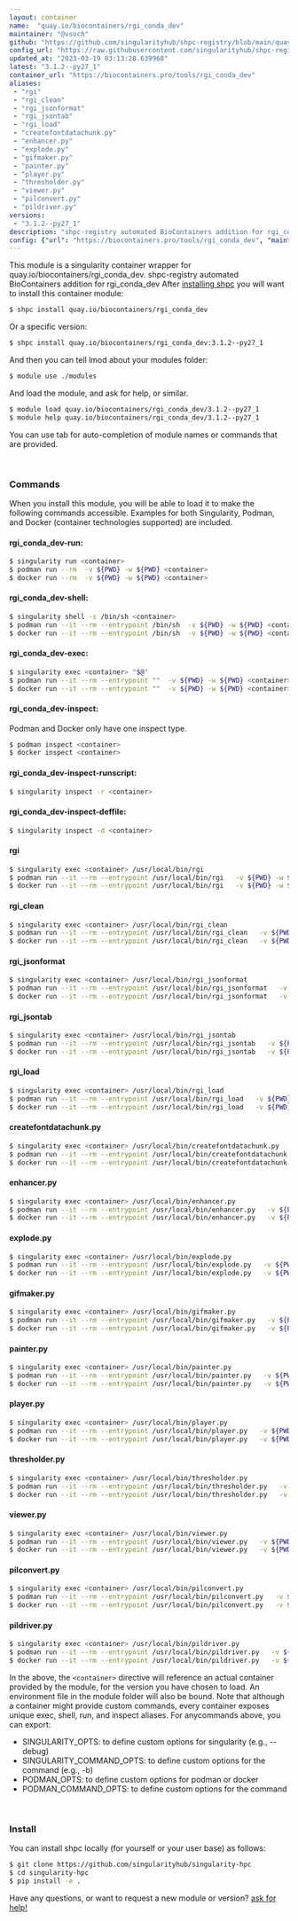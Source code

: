 ```yaml
---
layout: container
name:  "quay.io/biocontainers/rgi_conda_dev"
maintainer: "@vsoch"
github: "https://github.com/singularityhub/shpc-registry/blob/main/quay.io/biocontainers/rgi_conda_dev/container.yaml"
config_url: "https://raw.githubusercontent.com/singularityhub/shpc-registry/main/quay.io/biocontainers/rgi_conda_dev/container.yaml"
updated_at: "2023-03-19 03:13:28.639968"
latest: "3.1.2--py27_1"
container_url: "https://biocontainers.pro/tools/rgi_conda_dev"
aliases:
 - "rgi"
 - "rgi_clean"
 - "rgi_jsonformat"
 - "rgi_jsontab"
 - "rgi_load"
 - "createfontdatachunk.py"
 - "enhancer.py"
 - "explode.py"
 - "gifmaker.py"
 - "painter.py"
 - "player.py"
 - "thresholder.py"
 - "viewer.py"
 - "pilconvert.py"
 - "pildriver.py"
versions:
 - "3.1.2--py27_1"
description: "shpc-registry automated BioContainers addition for rgi_conda_dev"
config: {"url": "https://biocontainers.pro/tools/rgi_conda_dev", "maintainer": "@vsoch", "description": "shpc-registry automated BioContainers addition for rgi_conda_dev", "latest": {"3.1.2--py27_1": "sha256:a8ad5c6a105f9b5b730b4608255cfe3d3eba0c2f4cf6c9fc47784a6468c11e12"}, "tags": {"3.1.2--py27_1": "sha256:a8ad5c6a105f9b5b730b4608255cfe3d3eba0c2f4cf6c9fc47784a6468c11e12"}, "docker": "quay.io/biocontainers/rgi_conda_dev", "aliases": {"rgi": "/usr/local/bin/rgi", "rgi_clean": "/usr/local/bin/rgi_clean", "rgi_jsonformat": "/usr/local/bin/rgi_jsonformat", "rgi_jsontab": "/usr/local/bin/rgi_jsontab", "rgi_load": "/usr/local/bin/rgi_load", "createfontdatachunk.py": "/usr/local/bin/createfontdatachunk.py", "enhancer.py": "/usr/local/bin/enhancer.py", "explode.py": "/usr/local/bin/explode.py", "gifmaker.py": "/usr/local/bin/gifmaker.py", "painter.py": "/usr/local/bin/painter.py", "player.py": "/usr/local/bin/player.py", "thresholder.py": "/usr/local/bin/thresholder.py", "viewer.py": "/usr/local/bin/viewer.py", "pilconvert.py": "/usr/local/bin/pilconvert.py", "pildriver.py": "/usr/local/bin/pildriver.py"}}
---
```


This module is a singularity container wrapper for quay.io/biocontainers/rgi_conda_dev.
shpc-registry automated BioContainers addition for rgi_conda_dev
After [installing shpc](#install) you will want to install this container module:


```bash
$ shpc install quay.io/biocontainers/rgi_conda_dev
```

Or a specific version:

```bash
$ shpc install quay.io/biocontainers/rgi_conda_dev:3.1.2--py27_1
```

And then you can tell lmod about your modules folder:

```bash
$ module use ./modules
```

And load the module, and ask for help, or similar.

```bash
$ module load quay.io/biocontainers/rgi_conda_dev/3.1.2--py27_1
$ module help quay.io/biocontainers/rgi_conda_dev/3.1.2--py27_1
```

You can use tab for auto-completion of module names or commands that are provided.

<br>

### Commands

When you install this module, you will be able to load it to make the following commands accessible.
Examples for both Singularity, Podman, and Docker (container technologies supported) are included.

#### rgi_conda_dev-run:

```bash
$ singularity run <container>
$ podman run --rm  -v ${PWD} -w ${PWD} <container>
$ docker run --rm  -v ${PWD} -w ${PWD} <container>
```

#### rgi_conda_dev-shell:

```bash
$ singularity shell -s /bin/sh <container>
$ podman run --it --rm --entrypoint /bin/sh  -v ${PWD} -w ${PWD} <container>
$ docker run --it --rm --entrypoint /bin/sh  -v ${PWD} -w ${PWD} <container>
```

#### rgi_conda_dev-exec:

```bash
$ singularity exec <container> "$@"
$ podman run --it --rm --entrypoint ""  -v ${PWD} -w ${PWD} <container> "$@"
$ docker run --it --rm --entrypoint ""  -v ${PWD} -w ${PWD} <container> "$@"
```

#### rgi_conda_dev-inspect:

Podman and Docker only have one inspect type.

```bash
$ podman inspect <container>
$ docker inspect <container>
```

#### rgi_conda_dev-inspect-runscript:

```bash
$ singularity inspect -r <container>
```

#### rgi_conda_dev-inspect-deffile:

```bash
$ singularity inspect -d <container>
```


#### rgi

```bash
$ singularity exec <container> /usr/local/bin/rgi
$ podman run --it --rm --entrypoint /usr/local/bin/rgi   -v ${PWD} -w ${PWD} <container> -c " $@"
$ docker run --it --rm --entrypoint /usr/local/bin/rgi   -v ${PWD} -w ${PWD} <container> -c " $@"
```


#### rgi_clean

```bash
$ singularity exec <container> /usr/local/bin/rgi_clean
$ podman run --it --rm --entrypoint /usr/local/bin/rgi_clean   -v ${PWD} -w ${PWD} <container> -c " $@"
$ docker run --it --rm --entrypoint /usr/local/bin/rgi_clean   -v ${PWD} -w ${PWD} <container> -c " $@"
```


#### rgi_jsonformat

```bash
$ singularity exec <container> /usr/local/bin/rgi_jsonformat
$ podman run --it --rm --entrypoint /usr/local/bin/rgi_jsonformat   -v ${PWD} -w ${PWD} <container> -c " $@"
$ docker run --it --rm --entrypoint /usr/local/bin/rgi_jsonformat   -v ${PWD} -w ${PWD} <container> -c " $@"
```


#### rgi_jsontab

```bash
$ singularity exec <container> /usr/local/bin/rgi_jsontab
$ podman run --it --rm --entrypoint /usr/local/bin/rgi_jsontab   -v ${PWD} -w ${PWD} <container> -c " $@"
$ docker run --it --rm --entrypoint /usr/local/bin/rgi_jsontab   -v ${PWD} -w ${PWD} <container> -c " $@"
```


#### rgi_load

```bash
$ singularity exec <container> /usr/local/bin/rgi_load
$ podman run --it --rm --entrypoint /usr/local/bin/rgi_load   -v ${PWD} -w ${PWD} <container> -c " $@"
$ docker run --it --rm --entrypoint /usr/local/bin/rgi_load   -v ${PWD} -w ${PWD} <container> -c " $@"
```


#### createfontdatachunk.py

```bash
$ singularity exec <container> /usr/local/bin/createfontdatachunk.py
$ podman run --it --rm --entrypoint /usr/local/bin/createfontdatachunk.py   -v ${PWD} -w ${PWD} <container> -c " $@"
$ docker run --it --rm --entrypoint /usr/local/bin/createfontdatachunk.py   -v ${PWD} -w ${PWD} <container> -c " $@"
```


#### enhancer.py

```bash
$ singularity exec <container> /usr/local/bin/enhancer.py
$ podman run --it --rm --entrypoint /usr/local/bin/enhancer.py   -v ${PWD} -w ${PWD} <container> -c " $@"
$ docker run --it --rm --entrypoint /usr/local/bin/enhancer.py   -v ${PWD} -w ${PWD} <container> -c " $@"
```


#### explode.py

```bash
$ singularity exec <container> /usr/local/bin/explode.py
$ podman run --it --rm --entrypoint /usr/local/bin/explode.py   -v ${PWD} -w ${PWD} <container> -c " $@"
$ docker run --it --rm --entrypoint /usr/local/bin/explode.py   -v ${PWD} -w ${PWD} <container> -c " $@"
```


#### gifmaker.py

```bash
$ singularity exec <container> /usr/local/bin/gifmaker.py
$ podman run --it --rm --entrypoint /usr/local/bin/gifmaker.py   -v ${PWD} -w ${PWD} <container> -c " $@"
$ docker run --it --rm --entrypoint /usr/local/bin/gifmaker.py   -v ${PWD} -w ${PWD} <container> -c " $@"
```


#### painter.py

```bash
$ singularity exec <container> /usr/local/bin/painter.py
$ podman run --it --rm --entrypoint /usr/local/bin/painter.py   -v ${PWD} -w ${PWD} <container> -c " $@"
$ docker run --it --rm --entrypoint /usr/local/bin/painter.py   -v ${PWD} -w ${PWD} <container> -c " $@"
```


#### player.py

```bash
$ singularity exec <container> /usr/local/bin/player.py
$ podman run --it --rm --entrypoint /usr/local/bin/player.py   -v ${PWD} -w ${PWD} <container> -c " $@"
$ docker run --it --rm --entrypoint /usr/local/bin/player.py   -v ${PWD} -w ${PWD} <container> -c " $@"
```


#### thresholder.py

```bash
$ singularity exec <container> /usr/local/bin/thresholder.py
$ podman run --it --rm --entrypoint /usr/local/bin/thresholder.py   -v ${PWD} -w ${PWD} <container> -c " $@"
$ docker run --it --rm --entrypoint /usr/local/bin/thresholder.py   -v ${PWD} -w ${PWD} <container> -c " $@"
```


#### viewer.py

```bash
$ singularity exec <container> /usr/local/bin/viewer.py
$ podman run --it --rm --entrypoint /usr/local/bin/viewer.py   -v ${PWD} -w ${PWD} <container> -c " $@"
$ docker run --it --rm --entrypoint /usr/local/bin/viewer.py   -v ${PWD} -w ${PWD} <container> -c " $@"
```


#### pilconvert.py

```bash
$ singularity exec <container> /usr/local/bin/pilconvert.py
$ podman run --it --rm --entrypoint /usr/local/bin/pilconvert.py   -v ${PWD} -w ${PWD} <container> -c " $@"
$ docker run --it --rm --entrypoint /usr/local/bin/pilconvert.py   -v ${PWD} -w ${PWD} <container> -c " $@"
```


#### pildriver.py

```bash
$ singularity exec <container> /usr/local/bin/pildriver.py
$ podman run --it --rm --entrypoint /usr/local/bin/pildriver.py   -v ${PWD} -w ${PWD} <container> -c " $@"
$ docker run --it --rm --entrypoint /usr/local/bin/pildriver.py   -v ${PWD} -w ${PWD} <container> -c " $@"
```



In the above, the `<container>` directive will reference an actual container provided
by the module, for the version you have chosen to load. An environment file in the
module folder will also be bound. Note that although a container
might provide custom commands, every container exposes unique exec, shell, run, and
inspect aliases. For anycommands above, you can export:

 - SINGULARITY_OPTS: to define custom options for singularity (e.g., --debug)
 - SINGULARITY_COMMAND_OPTS: to define custom options for the command (e.g., -b)
 - PODMAN_OPTS: to define custom options for podman or docker
 - PODMAN_COMMAND_OPTS: to define custom options for the command

<br>

### Install

You can install shpc locally (for yourself or your user base) as follows:

```bash
$ git clone https://github.com/singularityhub/singularity-hpc
$ cd singularity-hpc
$ pip install -e .
```

Have any questions, or want to request a new module or version? [ask for help!](https://github.com/singularityhub/singularity-hpc/issues)